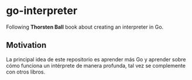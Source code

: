 # go-interpreter

Following **Thorsten Ball** book about creating an interpreter in Go.

## Motivation

La principal idea de este repositorio es aprender más Go y aprender sobre
cómo funciona un intérprete de manera profunda, tal vez se complemente con otros libros.
